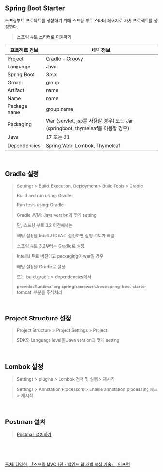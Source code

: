<br />

## Spring Boot Starter

스프링부트 프로젝트를 생성하기 위해 스프링 부트 스타터 페이지로 가서 프로젝트를 생성한다.

<p></p>

> [스프링 부트 스타터로 이동하기](https://start.spring.io)

<p></p>

| 프로젝트 정보 | 세부 정보                                                                       |
| ------------- | ------------------------------------------------------------------------------- |
| Project       | Gradle - Groovy                                                                 |
| Language      | Java                                                                            |
| Spring Boot   | 3.x.x                                                                           |
| Group         | group                                                                           |
| Artifact      | name                                                                            |
| Name          | name                                                                            |
| Package name  | group.name                                                                      |
| Packaging     | War (servlet, jsp를 사용할 경우) 또는 Jar (springboot, thymeleaf를 이용할 경우) |
| Java          | 17 또는 21                                                                      |
| Dependencies  | Spring Web, Lombok, Thymeleaf                                                   |

<br />

## Gradle 설정

> Settings > Build, Execution, Deployment > Build Tools > Gradle
>
> Build and run using: Gradle
>
> Run tests using: Gradle
>
> Gradle JVM: Java version과 맞게 setting

> 단, 스프링 부트 3.2 이전에서는
>
> 해당 설정을 IntelliJ IDEA로 설정하면 실행 속도가 빠름
> 
> 스프링 부트 3.2부터는 Gradle로 설정

> IntelliJ 무료 버전이고 packaging이 war일 경우
>
> 해당 설정을 Gradle로 설정
>
> 또는 build.gradle > dependencies에서
>
> providedRuntime 'org.springframework.boot:spring-boot-starter-tomcat' 부분을 주석처리

<br />

## Project Structure 설정

> Project Structure > Project Settings > Project
>
> SDK와 Language level을 Java version과 맞게 setting

<br />

## Lombok 설정

> Settings > plugins > Lombok 검색 및 실행 > 재시작

> Settings > Annotation Processors > Enable annotation processing 체크 > 재시작

<br />

## Postman 설치

> [Postman 설치하기](https://www.postman.com/download)

<br />
<br />
<br />

[출처: 김영한, 「스프링 MVC 1편 - 백엔드 웹 개발 핵심 기술」, 인프런](https://www.inflearn.com/course/%EC%8A%A4%ED%94%84%EB%A7%81-mvc-1)

<br />
